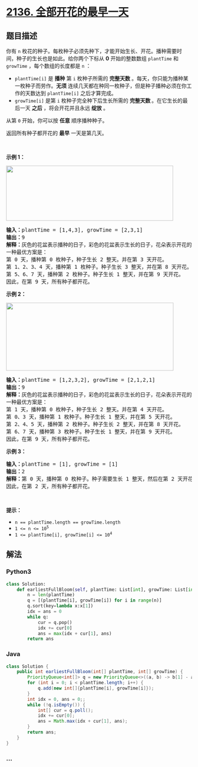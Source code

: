 # [2136. 全部开花的最早一天](https://leetcode-cn.com/problems/earliest-possible-day-of-full-bloom)

## 题目描述

<!-- 这里写题目描述 -->

<p>你有 <code>n</code> 枚花的种子。每枚种子必须先种下，才能开始生长、开花。播种需要时间，种子的生长也是如此。给你两个下标从 <strong>0</strong> 开始的整数数组 <code>plantTime</code> 和 <code>growTime</code> ，每个数组的长度都是 <code>n</code> ：</p>

<ul>
	<li><code>plantTime[i]</code> 是 <strong>播种</strong> 第 <code>i</code> 枚种子所需的 <strong>完整天数</strong> 。每天，你只能为播种某一枚种子而劳作。<strong>无须</strong> 连续几天都在种同一枚种子，但是种子播种必须在你工作的天数达到 <code>plantTime[i]</code> 之后才算完成。</li>
	<li><code>growTime[i]</code> 是第 <code>i</code> 枚种子完全种下后生长所需的 <strong>完整天数 </strong>。在它生长的最后一天 <strong>之后</strong> ，将会开花并且永远 <strong>绽放</strong> 。</li>
</ul>

<p>从第 <code>0</code> 开始，你可以按 <strong>任意</strong> 顺序播种种子。</p>

<p>返回所有种子都开花的 <strong>最早</strong> 一天是第几天。</p>

<p>&nbsp;</p>

<p><strong>示例 1：</strong></p>
<img alt="" src="https://assets.leetcode.com/uploads/2021/12/21/1.png" style="width: 453px; height: 149px;">
<pre><strong>输入：</strong>plantTime = [1,4,3], growTime = [2,3,1]
<strong>输出：</strong>9
<strong>解释：</strong>灰色的花盆表示播种的日子，彩色的花盆表示生长的日子，花朵表示开花的日子。
一种最优方案是：
第 0 天，播种第 0 枚种子，种子生长 2 整天。并在第 3 天开花。
第 1、2、3、4 天，播种第 1 枚种子。种子生长 3 整天，并在第 8 天开花。
第 5、6、7 天，播种第 2 枚种子。种子生长 1 整天，并在第 9 天开花。
因此，在第 9 天，所有种子都开花。 
</pre>

<p><strong>示例 2：</strong></p>
<img alt="" src="https://assets.leetcode.com/uploads/2021/12/21/2.png" style="width: 454px; height: 184px;">
<pre><strong>输入：</strong>plantTime = [1,2,3,2], growTime = [2,1,2,1]
<strong>输出：</strong>9
<strong>解释：</strong>灰色的花盆表示播种的日子，彩色的花盆表示生长的日子，花朵表示开花的日子。 
一种最优方案是：
第 1 天，播种第 0 枚种子，种子生长 2 整天。并在第 4 天开花。
第 0、3 天，播种第 1 枚种子。种子生长 1 整天，并在第 5 天开花。
第 2、4、5 天，播种第 2 枚种子。种子生长 2 整天，并在第 8 天开花。
第 6、7 天，播种第 3 枚种子。种子生长 1 整天，并在第 9 天开花。
因此，在第 9 天，所有种子都开花。 
</pre>

<p><strong>示例 3：</strong></p>

<pre><strong>输入：</strong>plantTime = [1], growTime = [1]
<strong>输出：</strong>2
<strong>解释：</strong>第 0 天，播种第 0 枚种子。种子需要生长 1 整天，然后在第 2 天开花。
因此，在第 2 天，所有种子都开花。
</pre>

<p>&nbsp;</p>

<p><strong>提示：</strong></p>

<ul>
	<li><code>n == plantTime.length == growTime.length</code></li>
	<li><code>1 &lt;= n &lt;= 10<sup>5</sup></code></li>
	<li><code>1 &lt;= plantTime[i], growTime[i] &lt;= 10<sup>4</sup></code></li>
</ul>


## 解法

<!-- 这里可写通用的实现逻辑 -->

<!-- tabs:start -->

### **Python3**

<!-- 这里可写当前语言的特殊实现逻辑 -->

```python
class Solution:
    def earliestFullBloom(self, plantTime: List[int], growTime: List[int]) -> int:
        n = len(plantTime)
        q = [(plantTime[i], growTime[i]) for i in range(n)]
        q.sort(key=lambda x:x[1])
        idx = ans = 0
        while q:  
            cur = q.pop()
            idx += cur[0]
            ans = max(idx + cur[1], ans)
        return ans
```

### **Java**

<!-- 这里可写当前语言的特殊实现逻辑 -->

```java
class Solution {
    public int earliestFullBloom(int[] plantTime, int[] growTime) {
        PriorityQueue<int[]> q = new PriorityQueue<>((a, b) -> b[1] - a[1]);
        for (int i = 0; i < plantTime.length; i++) {
            q.add(new int[]{plantTime[i], growTime[i]});
        }
        int idx = 0, ans = 0;;
        while (!q.isEmpty()) {
            int[] cur = q.poll();
            idx += cur[0];
            ans = Math.max(idx + cur[1], ans);
        }
        return ans;
    }
}
```

### **...**

```

```

<!-- tabs:end -->
